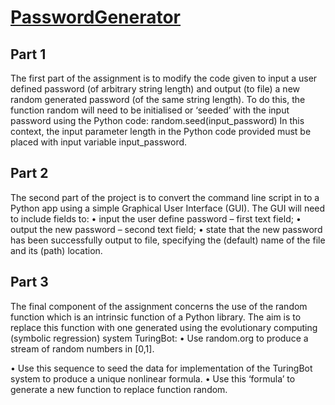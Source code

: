 # [PasswordGenerator](https://drive.google.com/file/d/1a60EgC4uuFqJZTSZQKcYpN2_Ly92PzjA/view?usp=sharing)

## Part 1

The first part of the assignment is to modify the code given to input a 
user defined password (of arbitrary string length) and output (to file) a new random 
generated password (of the same string length). To do this, the function random will 
need to be initialised or ‘seeded’ with the input password using the Python code:
random.seed(input_password)
In this context, the input parameter length in the Python code provided must be placed with input variable input_password.

## Part 2

The second part of the project is to convert the command line script in to a Python app 
using a simple Graphical User Interface (GUI). The GUI will need to include fields to:
• input the user define password – first text field;
• output the new password – second text field;
• state that the new password has been successfully output to file,
specifying the (default) name of the file and its (path) location.

## Part 3

The final component of the assignment concerns the use of the random function which 
is an intrinsic function of a Python library. The aim is to replace this function with one 
generated using the evolutionary computing (symbolic regression) system TuringBot:
• Use random.org to produce a stream of random numbers in [0,1].


• Use this sequence to seed the data for implementation of the 
TuringBot system to produce a unique nonlinear formula.
• Use this ‘formula’ to generate a new function to replace function 
random.

